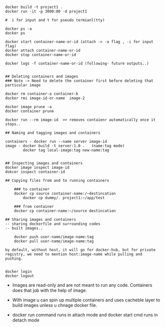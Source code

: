 ```
docker build -t project1 .
docker run -it -p 3000:80 -d project1

#  i for input and t for pseudo termianl(tty)

docker ps -a
docker ps

docker start container-name-or-id (attach -> -a flag , -i for input flag)
docker attach container-name-or-id
docker stop container-name-or-id

docker logs -f container-name-or-id (following- future outputs..)


## Deleting containers and images
### Note -> Need to delete the container first before deleting that particular image

docker rm container-a container-b
docker rmi image-id-or-name  image-2

docker image prune -a
docker container prune

docker run --rm image-id  >> removes contaienr automatically once it stops..

## Naming and tagging images and containers

containers - docker run --name server image-id
image - docker build -t server:1.0 .   (name:tag mode)
        docker tag local-image:tag new-name:tag


## Inspecting images and containers
docker image inspect image-id
dokcer inspect container-id

## Copying files from and to running containers

    ### to container
    docker cp source container-name:/~destincation
        docker cp dummy/. project1:~/app/test

    ### from container
    docker cp container-name:~/source destincation

## Sharing images and containers
-- sharing dockerfile and surrounding codes
-- built images..

    docker push user-name/image-name:tag
    docker pull user-name/image-name:tag

by default, without host, it will go for docker-hub, but for private registry, we need to mention host:image-name while pulling and pushing.


docker login
docker logout

```

- Images are read-only and are not meant to run any code. Containers does that job with the help of image.

- With image u can spin up multiple containers and uses cacheble layer to build images unless u chnage docker file.

- docker run command runs in attach mode and docker start cmd runs in detach mode
